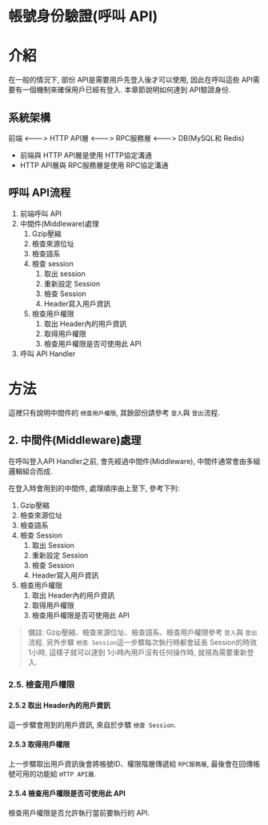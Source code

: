 # 帳號身份驗證(呼叫 API)

# 介紹 
在一般的情況下, 部份 API是需要用戶先登入後才可以使用, 因此在呼叫這些 API需要有一個機制來確保用戶已經有登入. 本章節說明如何達到 API驗證身份. 

## 系統架構
前端 <---> HTTP API層 <---> RPC服務層 <---> DB(MySQL和 Redis)
- 前端與 HTTP API層是使用 HTTP協定溝通
- HTTP API層與 RPC服務層是使用 RPC協定溝通

## 呼叫 API流程
1. 前端呼叫 API
1. 中間件(Middleware)處理
    1. Gzip壓縮
    1. 檢查來源位址
    1. 檢查語系
    1. 檢查 session
        1. 取出 session
        1. 重新設定 Session
        1. 檢查 Session
        1. Header寫入用戶資訊
    1. 檢查用戶權限
        1. 取出 Header內的用戶資訊
        1. 取得用戶權限
        1. 檢查用戶權限是否可使用此 API
1. 呼叫 API Handler

# 方法
這裡只有說明中間件的 `檢查用戶權限`, 其餘部份請參考 `登入`與 `登出`流程.

## 2. 中間件(Middleware)處理
在呼叫登入API Handler之前, 會先經過中間件(Middleware), 中間件通常會由多組邏輯組合而成.

在登入時會用到的中間件, 處理順序由上至下, 參考下列:
1. Gzip壓縮
1. 檢查來源位址
1. 檢查語系
1. 檢查 Session
    1. 取出 Session
    1. 重新設定 Session  
    1. 檢查 Session
    1. Header寫入用戶資訊
1. 檢查用戶權限
    1. 取出 Header內的用戶資訊
    1. 取得用戶權限
    1. 檢查用戶權限是否可使用此 API

> 備註: Gzip壓縮、檢查來源位址、檢查語系、檢查用戶權限參考 `登入`與 `登出`流程. 另外步驟 `檢查 Session`這一步驟每次執行時都會延長 Session的時效 1小時, 這樣子就可以達到 1小時內用戶沒有任何操作時, 就視為需要重新登入.

### 2.5. 檢查用戶權限
#### 2.5.2 取出 Header內的用戶資訊
這一步驟會用到的用戶資訊, 來自於步驟 `檢查 Session`.

#### 2.5.3 取得用戶權限
上一步驟取出用戶資訊後會將帳號ID、權限階層傳遞給 `RPC服務層`, 最後會在回傳帳號可用的功能給 `HTTP API層`.

#### 2.5.4 檢查用戶權限是否可使用此 API
檢查用戶權限是否允許執行當前要執行的 API.